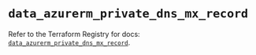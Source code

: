 # `data_azurerm_private_dns_mx_record`

Refer to the Terraform Registry for docs: [`data_azurerm_private_dns_mx_record`](https://registry.terraform.io/providers/hashicorp/azurerm/4.31.0/docs/data-sources/private_dns_mx_record).
